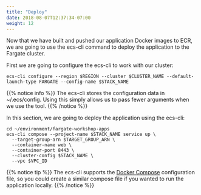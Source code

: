 ```yaml
---
title: "Deploy"
date: 2018-08-07T12:37:34-07:00
weight: 12
---
```


Now that we have built and pushed our application Docker images to ECR, we are going to use the ecs-cli command to deploy
the application to the Fargate cluster.

First we are going to configure the ecs-cli to work with our cluster:

```
ecs-cli configure --region $REGION --cluster $CLUSTER_NAME --default-launch-type FARGATE --config-name $STACK_NAME
```

{{% notice info %}}
The ecs-cli stores the configuration data in ~/.ecs/config. Using this simply allows us to pass fewer arguments
when we use the tool.
{{% /notice %}}

In this section, we are going to deploy the application using the ecs-cli:

```
cd ~/environment/fargate-workshop-apps
ecs-cli compose --project-name $STACK_NAME service up \
  --target-group-arn $TARGET_GROUP_ARN \
  --container-name web \
  --container-port 8443 \
  --cluster-config $STACK_NAME \
  --vpc $VPC_ID
```

{{% notice tip %}}
The ecs-cli supports the [Docker Compose](https://docs.docker.com/compose/) configuration file, so you could create a similar
compose file if you wanted to run the application locally.
{{% /notice %}}


